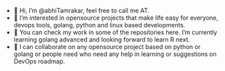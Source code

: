 - 👋 Hi, I’m @abhiTamrakar, feel free to call me AT.
- 👀 I’m interested in opensource projects that make life easy for everyone, devops tools, golang, python and linux based developments.
- 🌱 You can check my work in some of the repositories here. I’m currently learning golang advanced and looking forward to learn R next.
- 💞️ I can collaborate on any opensource project based on python or golang or people need who need any help in learning or suggestions on DevOps roadmap.

<!---
abhiTamrakar/abhiTamrakar is a ✨ special ✨ repository because its `README.md` (this file) appears on your GitHub profile.
You can click the Preview link to take a look at your changes.
--->
